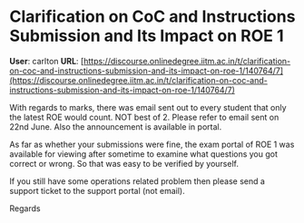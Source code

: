 # Clarification on CoC and Instructions Submission and Its Impact on ROE 1

**User**: carlton
**URL**: [https://discourse.onlinedegree.iitm.ac.in/t/clarification-on-coc-and-instructions-submission-and-its-impact-on-roe-1/140764/7](https://discourse.onlinedegree.iitm.ac.in/t/clarification-on-coc-and-instructions-submission-and-its-impact-on-roe-1/140764/7)

With regards to marks, there was email sent out to every student that only the latest ROE would count. NOT best of 2. Please refer to email sent on 22nd June. Also the announcement is available in portal.

As far as whether your submissions were fine, the exam portal of ROE 1 was available for viewing after sometime to examine what questions you got correct or wrong. So that was easy to be verified by yourself.

If you still have some operations related problem then please send a support ticket to the support portal (not email).

Regards
